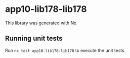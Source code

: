 # app10-lib178-lib178

This library was generated with [Nx](https://nx.dev).

## Running unit tests

Run `nx test app10-lib178-lib178` to execute the unit tests.
